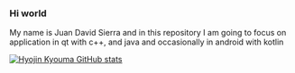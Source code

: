 ### Hi world

My name is <bold> Juan David Sierra </bold> and in this repository I am going to focus on application in qt with c++, and java and occasionally in android with kotlin

[![Hyojin Kyouma GitHub stats](https://github-readme-stats.vercel.app/api?username=OkabeRitarou)](https://github.com/anuraghazra/github-readme-stats)
